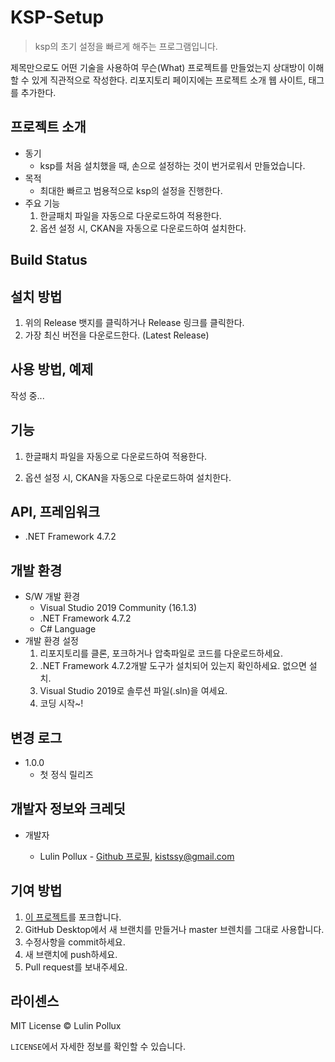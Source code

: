 # KSP-Setup

> ksp의 초기 설정을 빠르게 해주는 프로그램입니다.

제목만으로도 어떤 기술을 사용하여 무슨(What) 프로젝트를 만들었는지 상대방이 이해할 수 있게 직관적으로 작성한다. 리포지토리 페이지에는 프로젝트 소개 웹 사이트, 태그를 추가한다.

## 프로젝트 소개

- 동기
  - ksp를 처음 설치했을 때, 손으로 설정하는 것이 번거로워서 만들었습니다.
- 목적
  - 최대한 빠르고 범용적으로 ksp의 설정을 진행한다.
- 주요 기능
  1. 한글패치 파일을 자동으로 다운로드하여 적용한다.
  2. 옵션 설정 시, CKAN을 자동으로 다운로드하여 설치한다.

## Build Status



## 설치 방법

1. 위의 Release 뱃지를 클릭하거나 Release 링크를 클릭한다.
2. 가장 최신 버전을 다운로드한다. (Latest Release)

## 사용 방법, 예제

작성 중...

## 기능

1. 한글패치 파일을 자동으로 다운로드하여 적용한다.

2. 옵션 설정 시, CKAN을 자동으로 다운로드하여 설치한다.

## API, 프레임워크

- .NET Framework 4.7.2

## 개발 환경

- S/W 개발 환경 
  - Visual Studio 2019 Community (16.1.3)
  - .NET Framework 4.7.2
  - C# Language
- 개발 환경 설정 
  1. 리포지토리를 클론, 포크하거나 압축파일로 코드를 다운로드하세요.
  2. .NET Framework 4.7.2개발 도구가 설치되어 있는지 확인하세요. 없으면 설치.
  3. Visual Studio 2019로 솔루션 파일(.sln)을 여세요.
  4. 코딩 시작~!

## 변경 로그

- 1.0.0
  - 첫 정식 릴리즈

## 개발자 정보와 크레딧

- 개발자

  - Lulin Pollux - [Github 프로필](https://github.com/LulinPollux), kistssy@gmail.com

## 기여 방법

1. [이 프로젝트](https://github.com/LulinPollux/KSP-Setup)를 포크합니다.
2. GitHub Desktop에서 새 브랜치를 만들거나 master 브렌치를 그대로 사용합니다.
3. 수정사항을 commit하세요.
4. 새 브랜치에 push하세요.
5. Pull request를 보내주세요.

## 라이센스

MIT License © Lulin Pollux

`LICENSE`에서 자세한 정보를 확인할 수 있습니다.